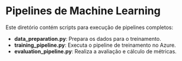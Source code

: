 # Pipelines de Machine Learning

Este diretório contém scripts para execução de pipelines completos:
- **data_preparation.py**: Prepara os dados para o treinamento.
- **training_pipeline.py**: Executa o pipeline de treinamento no Azure.
- **evaluation_pipeline.py**: Realiza a avaliação e cálculo de métricas.
